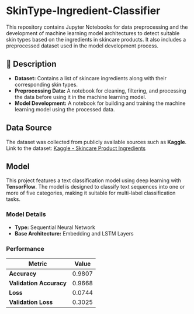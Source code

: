# SkinType-Ingredient-Classifier

This repository contains Jupyter Notebooks for data preprocessing and the development of machine learning model architectures to detect suitable skin types based on the ingredients in skincare products. It also includes a preprocessed dataset used in the model development process.

## 📝 Description  
- **Dataset:** Contains a list of skincare ingredients along with their corresponding skin types.
- **Preprocessing Data:** A notebook for cleaning, filtering, and processing the data before using it in the machine learning model.
- **Model Development:** A notebook for building and training the machine learning model using the processed data.

## Data Source
The dataset was collected from publicly available sources such as **Kaggle**.  
Link to the dataset: [Kaggle - Skincare Product Ingredients](https://www.kaggle.com/datasets/dominoweir/skincare-product-ingredients)

## Model
This project features a text classification model using deep learning with **TensorFlow**. The model is designed to classify text sequences into one or more of five categories, making it suitable for multi-label classification tasks.

### Model Details
- **Type:** Sequential Neural Network  
- **Base Architecture:** Embedding and LSTM Layers  

### Performance
| **Metric**               | **Value**   |
|--------------------------|-------------|
| **Accuracy**              | 0.9807      |
| **Validation Accuracy**   | 0.9668      |
| **Loss**                  | 0.0744      |
| **Validation Loss**       | 0.3025      |

